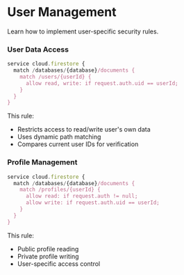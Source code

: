 # User Management

Learn how to implement user-specific security rules.

### User Data Access

```js
service cloud.firestore {
  match /databases/{database}/documents {
    match /users/{userId} {
      allow read, write: if request.auth.uid == userId;
    }
  }
}
```

This rule:

- Restricts access to read/write user's own data
- Uses dynamic path matching
- Compares current user IDs for verification

### Profile Management

```js
service cloud.firestore {
  match /databases/{database}/documents {
    match /profiles/{userId} {
      allow read: if request.auth != null;
      allow write: if request.auth.uid == userId;
    }
  }
}
```

This rule:

- Public profile reading
- Private profile writing
- User-specific access control
